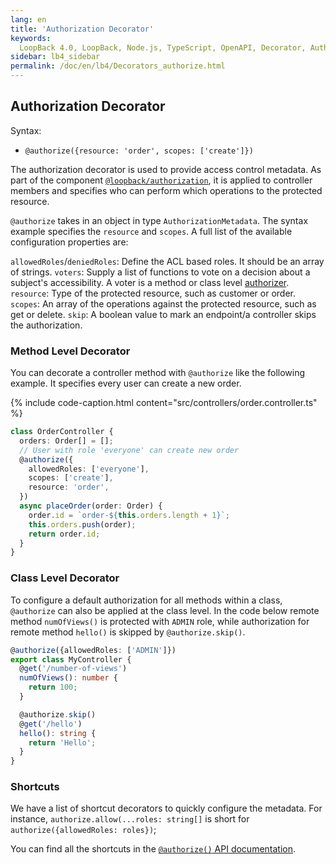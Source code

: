 ```yaml
---
lang: en
title: 'Authorization Decorator'
keywords:
  LoopBack 4.0, LoopBack, Node.js, TypeScript, OpenAPI, Decorator, Authorization
sidebar: lb4_sidebar
permalink: /doc/en/lb4/Decorators_authorize.html
---
```


## Authorization Decorator

Syntax:

- `@authorize({resource: 'order', scopes: ['create']})`

The authorization decorator is used to provide access control metadata. As part
of the component [`@loopback/authorization`](../Authorization-component.md), it
is applied to controller members and specifies who can perform which operations
to the protected resource.

`@authorize` takes in an object in type `AuthorizationMetadata`. The syntax
example specifies the `resource` and `scopes`. A full list of the available
configuration properties are:

`allowedRoles`/`deniedRoles`: Define the ACL based roles. It should be an array
of strings. `voters`: Supply a list of functions to vote on a decision about a
subject's accessibility. A voter is a method or class level
[authorizer](../Authorization-component-authorizer.md). `resource`: Type of the
protected resource, such as customer or order. `scopes`: An array of the
operations against the protected resource, such as get or delete. `skip`: A
boolean value to mark an endpoint/a controller skips the authorization.

### Method Level Decorator

You can decorate a controller method with `@authorize` like the following
example. It specifies every user can create a new order.

{% include code-caption.html content="src/controllers/order.controller.ts" %}

```ts
class OrderController {
  orders: Order[] = [];
  // User with role 'everyone' can create new order
  @authorize({
    allowedRoles: ['everyone'],
    scopes: ['create'],
    resource: 'order',
  })
  async placeOrder(order: Order) {
    order.id = `order-${this.orders.length + 1}`;
    this.orders.push(order);
    return order.id;
  }
}
```

### Class Level Decorator

To configure a default authorization for all methods within a class,
`@authorize` can also be applied at the class level. In the code below remote
method `numOfViews()` is protected with `ADMIN` role, while authorization for
remote method `hello()` is skipped by `@authorize.skip()`.

```ts
@authorize({allowedRoles: ['ADMIN']})
export class MyController {
  @get('/number-of-views')
  numOfViews(): number {
    return 100;
  }

  @authorize.skip()
  @get('/hello')
  hello(): string {
    return 'Hello';
  }
}
```

### Shortcuts

We have a list of shortcut decorators to quickly configure the metadata. For
instance, `authorize.allow(...roles: string[]` is short for
`authorize({allowedRoles: roles})`;

You can find all the shortcuts in the
[`@authorize()` API documentation](https://loopback.io/doc/en/lb4/apidocs.authorization.authorize.html#variables).
